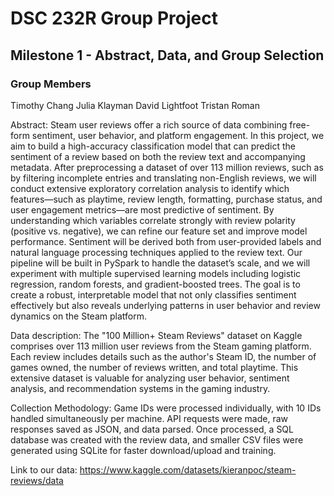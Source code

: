 # DSC 232R Group Project
## Milestone 1 - Abstract, Data, and Group Selection

### Group Members
Timothy Chang
Julia Klayman
David Lightfoot
Tristan Roman


Abstract:
Steam user reviews offer a rich source of data combining free-form sentiment, user behavior, and platform engagement. In this project, we aim to build a high-accuracy classification model that can predict the sentiment of a review based on both the review text and accompanying metadata. After preprocessing a dataset of over 113 million reviews, such as by filtering incomplete entries and translating non-English reviews, we will conduct extensive exploratory correlation analysis to identify which features—such as playtime, review length, formatting, purchase status, and user engagement metrics—are most predictive of sentiment. By understanding which variables correlate strongly with review polarity (positive vs. negative), we can refine our feature set and improve model performance. Sentiment will be derived both from user-provided labels and natural language processing techniques applied to the review text. Our pipeline will be built in PySpark to handle the dataset’s scale, and we will experiment with multiple supervised learning models including logistic regression, random forests, and gradient-boosted trees. The goal is to create a robust, interpretable model that not only classifies sentiment effectively but also reveals underlying patterns in user behavior and review dynamics on the Steam platform.

Data description:
The "100 Million+ Steam Reviews" dataset on Kaggle comprises over 113 million user reviews from the Steam gaming platform. Each review includes details such as the author's Steam ID, the number of games owned, the number of reviews written, and total playtime. This extensive dataset is valuable for analyzing user behavior, sentiment analysis, and recommendation systems in the gaming industry.

Collection Methodology: Game IDs were processed individually, with 10 IDs handled simultaneously per machine. API requests were made, raw responses saved as JSON, and data parsed. Once processed, a SQL database was created with the review data, and smaller CSV files were generated using SQLite for faster download/upload and training.

Link to our data: https://www.kaggle.com/datasets/kieranpoc/steam-reviews/data
